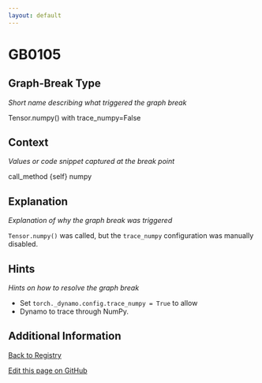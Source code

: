 ```yaml
---
layout: default
---
```

# GB0105

## Graph-Break Type
*Short name describing what triggered the graph break*

Tensor.numpy() with trace_numpy=False

## Context
*Values or code snippet captured at the break point*

call_method {self} numpy

## Explanation
*Explanation of why the graph break was triggered*

`Tensor.numpy()` was called, but the `trace_numpy` configuration was manually disabled.

## Hints
*Hints on how to resolve the graph break*

- Set `torch._dynamo.config.trace_numpy = True` to allow 
- Dynamo to trace through NumPy.


## Additional Information

<!-- ADDITIONAL INFORMATION START - Add custom information below this line -->

<!-- ADDITIONAL INFORMATION END -->

[Back to Registry](../index.html)

[Edit this page on GitHub](https://github.com/pytorch-labs/compile-graph-break-site/edit/main/docs/gb/gb0105.md)
